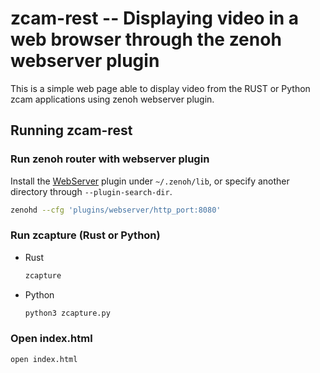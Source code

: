 # zcam-rest -- Displaying video in a web browser through the zenoh webserver plugin

This is a simple web page able to display video from the RUST or Python zcam applications using zenoh webserver plugin.

## Running zcam-rest

### Run zenoh router with webserver plugin

Install the [WebServer](https://github.com/eclipse-zenoh/zenoh-plugin-webserver)
plugin under `~/.zenoh/lib`, or specify another directory through `--plugin-search-dir`.

```bash
zenohd --cfg 'plugins/webserver/http_port:8080'
```

### Run zcapture (Rust or Python)

- Rust

    ```bash
    zcapture
    ```

- Python

    ```bash
    python3 zcapture.py
    ```

### Open index.html

```bash
open index.html
```
